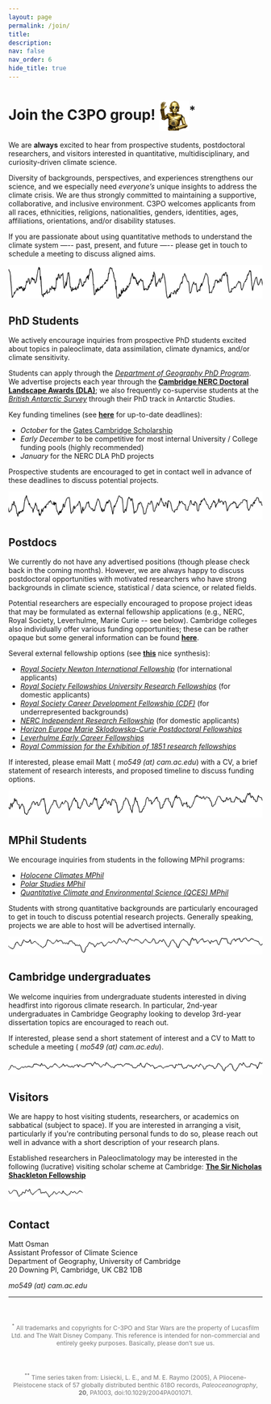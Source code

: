 ```yaml
---
layout: page
permalink: /join/
title:
description:
nav: false
nav_order: 6
hide_title: true
---
```




# Join the C3PO group! <img src='/assets/img/c3po.png' style='height: 60px; vertical-align: middle;'><sup>*</sup>

We are **always** excited to hear from prospective students, postdoctoral researchers, and visitors interested in quantitative, multidisciplinary, and curiosity-driven climate science.

Diversity of backgrounds, perspectives, and experiences strengthens our science, and we especially need *everyone’s* unique insights to address the climate crisis.  We are thus strongly committed to maintaining a supportive, collaborative, and inclusive environment.  C3PO welcomes applicants from all races, ethnicities, religions, nationalities, genders, identities, ages, affiliations, orientations, and/or disability statuses.

If you are passionate about using quantitative methods to understand the climate system —-- past, present, and future —-- please get in touch to schedule a meeting to discuss aligned aims.

<p float="center">
  <!-- <img src="/assets/img/lr04/0-1_lr04.png" width="700" /> -->
  <img src="/assets/img/lr04/0-1_lr04.png" style="max-width: 100%; height: auto;">
</p>

<!-- --- -->

## PhD Students

We actively encourage inquiries from prospective PhD students excited about topics in paleoclimate, data assimilation, climate dynamics, and/or climate sensitivity.

Students can apply through the [*Department of Geography PhD Program*](https://www.geog.cam.ac.uk/postgraduate/phd/). We advertise projects each year through the [**Cambridge NERC Doctoral Landscape Awards (DLA)**](https://nercdtp.esc.cam.ac.uk/); we also frequently co-supervise students at the [*British Antarctic Survey*](https://www.bas.ac.uk/science/science-and-students/nerc-doctoral-training-opportunities/) through their PhD track in Antarctic Studies.

Key funding timelines (see [**here**](https://www.geog.cam.ac.uk/postgraduate/phd/) for up-to-date deadlines):
- *October* for the [Gates Cambridge Scholarship](https://www.gatescambridge.org/)
- *Early December* to be competitive for most internal University / College funding pools (highly recommended)
- *January* for the NERC DLA PhD projects

Prospective students are encouraged to get in contact well in advance of these deadlines to discuss potential projects.

<p float="center">
  <!-- <img src="/assets/img/lr04/1-2_lr04.png" width="700" /> -->
  <img src="/assets/img/lr04/1-2_lr04.png" style="max-width: 100%; height: auto;">
</p>

## Postdocs

We currently do not have any advertised positions (though please check back in the coming months).  However, we are always happy to discuss postdoctoral opportunities with motivated researchers who have strong backgrounds in climate science, statistical / data science, or related fields.

Potential researchers are especially encouraged to propose project ideas that may be formulated as external fellowship applications (e.g., NERC, Royal Society, Leverhulme, Marie Curie -- see below). Cambridge colleges also individually offer various funding opportunities; these can be rather opaque but some general information can be found [**here**](https://www.esc.cam.ac.uk/fellowship-schemes).

Several external fellowship options (see [**this**](https://www.esc.cam.ac.uk/fellowship-schemes) nice synthesis):
- [*Royal Society Newton International Fellowship*](https://royalsociety.org/grants/newton-international/) (for international applicants)
- [*Royal Society Fellowships University Research Fellowships*](https://royalsociety.org/grants/newton-international/) (for domestic applicants)
- [*Royal Society Career Development Fellowship (CDF)*](https://royalsociety.org/grants/career-development-fellowship/) (for underrepresented backgrounds)
- [*NERC Independent Research Fellowship*](https://www.ukri.org/what-we-do/developing-people-and-skills/nerc/nerc-fellowships/) (for domestic applicants)
- [*Horizon Europe Marie Sklodowska-Curie Postdoctoral Fellowships*](https://marie-sklodowska-curie-actions.ec.europa.eu/actions/postdoctoral-fellowships)
- [*Leverhulme Early Career Fellowships*](https://www.leverhulme.ac.uk/early-career-fellowships)
- [*Royal Commission for the Exhibition of 1851 research fellowships*](https://royalcommission1851.org/fellowships/research-fellowships)

If interested, please email Matt (<i class="fa fa-envelope"></i> *mo549 (at) cam.ac.edu*) with a CV, a brief statement of research interests, and proposed timeline to discuss funding options.

<p float="center">
  <!-- <img src="/assets/img/lr04/2-3_lr04.png" width="700" /> -->
  <img src="/assets/img/lr04/2-3_lr04.png" style="max-width: 100%; height: auto;">
</p>

## MPhil Students

We encourage inquiries from students in the following MPhil programs:
- [*Holocene Climates MPhil*](https://www.geog.cam.ac.uk/postgraduate/mphil/holocene/)
- [*Polar Studies MPhil*](https://www.spri.cam.ac.uk/postgraduate/mphil/)
- [*Quantitative Climate and Environmental Science (QCES) MPhil*](https://qces.uk/)

Students with strong quantitative backgrounds are particularly encouraged to get in touch to discuss potential research projects.  Generally speaking, projects we are able to host will be advertised internally.

<p float="center">
  <!-- <img src="/assets/img/lr04/3-4_lr04.png" width="700" /> -->
  <img src="/assets/img/lr04/3-4_lr04.png" style="max-width: 100%; height: auto;">
</p>

## Cambridge undergraduates

We welcome inquiries from undergraduate students interested in diving headfirst into rigorous climate research. In particular, 2nd-year undergraduates in Cambridge Geography looking to develop 3rd-year dissertation topics are encouraged to reach out.

If interested, please send a short statement of interest and a CV to Matt to schedule a meeting (<i class="fa fa-envelope"></i> *mo549 (at) cam.ac.edu*).

<p float="center">
  <!-- <img src="/assets/img/lr04/4-5_lr04.png" width="700" /> -->
  <img src="/assets/img/lr04/4-5_lr04.png" style="max-width: 100%; height: auto;">
</p>

## Visitors

We are happy to host visiting students, researchers, or academics on sabbatical (subject to space).  If you are interested in arranging a visit, particularly if you're contributing personal funds to do so, please reach out well in advance with a short description of your research plans.

Established researchers in Paleoclimatology may be interested in the following (lucrative) visiting scholar scheme at Cambridge: [**The Sir Nicholas Shackleton Fellowship**](https://www.clarehall.cam.ac.uk/the-sir-nicholas-shackleton-fellowship/)

<p float="center">
  <!-- <img src="/assets/img/lr04/5+_lr04.png" width="220" /> -->
  <img src="/assets/img/lr04/5+_lr04.png" style="max-width: 30%; height: auto;">
</p>

## Contact
Matt Osman <br>
Assistant Professor of Climate Science <br>
Department of Geography, University of Cambridge <br>
20 Downing Pl, Cambridge, UK CB2 1DB

<i class="fa fa-envelope"></i> *mo549 (at) cam.ac.edu*

---

<p style="text-align: center; color: #777; font-size: 0.75rem; margin-top: 50px;">
<sup>*</sup> All trademarks and copyrights for C-3PO and Star Wars are the property of Lucasfilm Ltd. and The Walt Disney Company. This reference is intended for non-commercial and entirely geeky purposes. Basically, please don’t sue us.
</p>

<p style="text-align: center; color: #777; font-size: 0.75rem; margin-top: 50px;">
<sup>**</sup> Time series taken from: Lisiecki, L. E., and M. E. Raymo (2005), A Pliocene-Pleistocene stack of 57 globally distributed benthic δ18O records, <i>Paleoceanography</i>, <b>20</b>, PA1003, doi:10.1029/2004PA001071.
</p>
